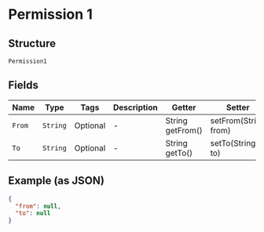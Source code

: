 
# Permission 1

## Structure

`Permission1`

## Fields

| Name | Type | Tags | Description | Getter | Setter |
|  --- | --- | --- | --- | --- | --- |
| `From` | `String` | Optional | - | String getFrom() | setFrom(String from) |
| `To` | `String` | Optional | - | String getTo() | setTo(String to) |

## Example (as JSON)

```json
{
  "from": null,
  "to": null
}
```

